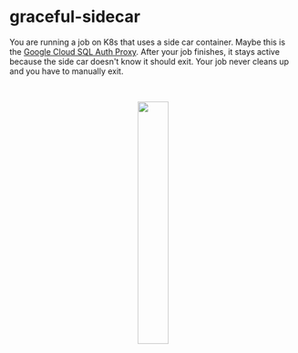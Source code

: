 # graceful-sidecar

You are running a job on K8s that uses a side car container. Maybe this is the [Google Cloud SQL Auth Proxy](https://cloud.google.com/sql/docs/mysql/connect-kubernetes-engine). After your job finishes, it stays active because the side car doesn't know it should exit. Your job never cleans up and you have to manually exit.

<br>
<p align="center" width="100%">
    <img width="33%" src="https://user-images.githubusercontent.com/6175788/144174743-52c73a5f-3bc8-4f73-97e5-5b75f04cf67c.gif"> 
</p>

